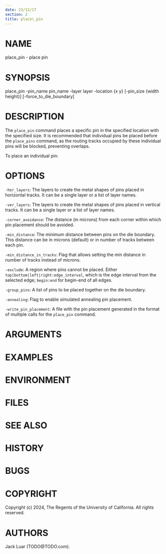 ```yaml
---
date: 23/12/17
section: 2
title: place\_pin
---
```


NAME
====

place\_pin - place pin

SYNOPSIS
========

place\_pin -pin\_name pin\_name -layer layer -location {x y}
\[-pin\_size {width height}\] \[-force\_to\_die\_boundary\]

DESCRIPTION
===========

The `place_pin` command places a specific pin in the specified location
with the specified size. It is recommended that individual pins be
placed before the `place_pins` command, as the routing tracks occupied
by these individual pins will be blocked, preventing overlaps.

To place an individual pin:

OPTIONS
=======

`-hor_layers`: The layers to create the metal shapes of pins placed in
horizontal tracks. It can be a single layer or a list of layer names.

`-ver_layers`: The layers to create the metal shapes of pins placed in
vertical tracks. It can be a single layer or a list of layer names.

`-corner_avoidance`: The distance (in microns) from each corner within
which pin placement should be avoided.

`-min_distance`: The minimum distance between pins on the die boundary.
This distance can be in microns (default) or in number of tracks between
each pin.

`-min_distance_in_tracks`: Flag that allows setting the min distance in
number of tracks instead of microns.

`-exclude`: A region where pins cannot be placed. Either
`top|bottom|left|right:edge_interval`, which is the edge interval from
the selected edge; `begin:end` for begin-end of all edges.

`-group_pins`: A list of pins to be placed together on the die boundary.

`-annealing`: Flag to enable simulated annealing pin placement.

`-write_pin_placement`: A file with the pin placement generated in the
format of multiple calls for the `place_pin` command.

ARGUMENTS
=========

EXAMPLES
========

ENVIRONMENT
===========

FILES
=====

SEE ALSO
========

HISTORY
=======

BUGS
====

COPYRIGHT
=========

Copyright (c) 2024, The Regents of the University of California. All
rights reserved.

AUTHORS
=======

Jack Luar (TODO\@TODO.com).
